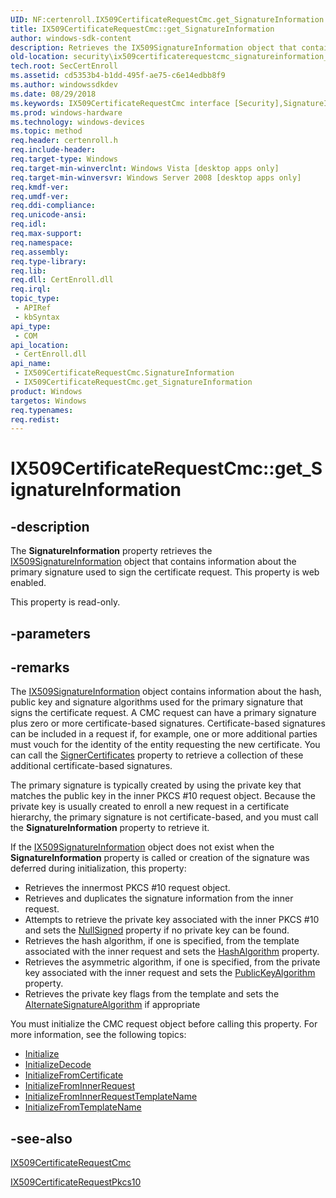 ```yaml
---
UID: NF:certenroll.IX509CertificateRequestCmc.get_SignatureInformation
title: IX509CertificateRequestCmc::get_SignatureInformation
author: windows-sdk-content
description: Retrieves the IX509SignatureInformation object that contains information about the primary signature used to sign the certificate request.
old-location: security\ix509certificaterequestcmc_signatureinformation_property.htm
tech.root: SecCertEnroll
ms.assetid: cd5353b4-b1dd-495f-ae75-c6e14edbb8f9
ms.author: windowssdkdev
ms.date: 08/29/2018
ms.keywords: IX509CertificateRequestCmc interface [Security],SignatureInformation property, IX509CertificateRequestCmc.SignatureInformation, IX509CertificateRequestCmc.get_SignatureInformation, IX509CertificateRequestCmc::SignatureInformation, IX509CertificateRequestCmc::get_SignatureInformation, SignatureInformation property [Security], SignatureInformation property [Security],IX509CertificateRequestCmc interface, certenroll/IX509CertificateRequestCmc::SignatureInformation, certenroll/IX509CertificateRequestCmc::get_SignatureInformation, get_SignatureInformation, security.ix509certificaterequestcmc_signatureinformation_property
ms.prod: windows-hardware
ms.technology: windows-devices
ms.topic: method
req.header: certenroll.h
req.include-header: 
req.target-type: Windows
req.target-min-winverclnt: Windows Vista [desktop apps only]
req.target-min-winversvr: Windows Server 2008 [desktop apps only]
req.kmdf-ver: 
req.umdf-ver: 
req.ddi-compliance: 
req.unicode-ansi: 
req.idl: 
req.max-support: 
req.namespace: 
req.assembly: 
req.type-library: 
req.lib: 
req.dll: CertEnroll.dll
req.irql: 
topic_type:
 - APIRef
 - kbSyntax
api_type:
 - COM
api_location:
 - CertEnroll.dll
api_name:
 - IX509CertificateRequestCmc.SignatureInformation
 - IX509CertificateRequestCmc.get_SignatureInformation
product: Windows
targetos: Windows
req.typenames: 
req.redist: 
---
```


# IX509CertificateRequestCmc::get_SignatureInformation


## -description


The <b>SignatureInformation</b> property retrieves the <a href="https://msdn.microsoft.com/en-us/library/Aa379050(v=VS.85).aspx">IX509SignatureInformation</a> object that contains information about the primary signature used to sign the certificate request. This property is web enabled.

This property is read-only.


## -parameters


## -remarks



The <a href="https://msdn.microsoft.com/en-us/library/Aa379050(v=VS.85).aspx">IX509SignatureInformation</a> object contains information about the hash, public key and signature algorithms used for the primary signature that signs the certificate request. A CMC request can have a primary signature plus zero or more certificate-based signatures. Certificate-based signatures can be included in a request if, for example, one or more additional parties must vouch for the identity of the entity requesting the new certificate. You can call the <a href="https://msdn.microsoft.com/en-us/library/Aa377486(v=VS.85).aspx">SignerCertificates</a> property to retrieve a collection of these additional certificate-based signatures.

The primary signature is typically created by using the private key that matches the public key in the inner PKCS #10 request object. Because the private key is usually created to enroll a new request in a certificate hierarchy, the primary signature is not certificate-based, and you must call the <b>SignatureInformation</b> property to retrieve it.

 If the <a href="https://msdn.microsoft.com/en-us/library/Aa379050(v=VS.85).aspx">IX509SignatureInformation</a> object does not exist when the <b>SignatureInformation</b> property is called or creation of the signature was deferred during initialization, this property:<ul>
<li>Retrieves the innermost PKCS #10 request object.</li>
<li>Retrieves and duplicates the signature information from the inner request.</li>
<li>Attempts to retrieve the private key associated with the inner PKCS #10 and sets the <a href="https://msdn.microsoft.com/en-us/library/Aa377283(v=VS.85).aspx">NullSigned</a> property if no private key can be found.</li>
<li>Retrieves the hash algorithm, if one is specified, from the template associated with the inner request and sets the <a href="https://msdn.microsoft.com/en-us/library/Aa379054(v=VS.85).aspx">HashAlgorithm</a> property.</li>
<li>Retrieves the asymmetric algorithm, if one is specified, from the private key associated with the inner request and sets the <a href="https://msdn.microsoft.com/en-us/library/Aa379059(v=VS.85).aspx">PublicKeyAlgorithm</a> property.</li>
<li>Retrieves the private key flags from the template and sets the <a href="https://msdn.microsoft.com/en-us/library/Aa965846(v=VS.85).aspx">AlternateSignatureAlgorithm</a> if appropriate </li>
</ul>


You must initialize the CMC request object before calling this property. For more information, see the following topics:<ul>
<li>
<a href="https://msdn.microsoft.com/en-us/library/Aa377669(v=VS.85).aspx">Initialize</a>
</li>
<li>
<a href="https://msdn.microsoft.com/en-us/library/Aa377610(v=VS.85).aspx">InitializeDecode</a>
</li>
<li>
<a href="https://msdn.microsoft.com/en-us/library/Aa377613(v=VS.85).aspx">InitializeFromCertificate</a>
</li>
<li>
<a href="https://msdn.microsoft.com/en-us/library/Aa377616(v=VS.85).aspx">InitializeFromInnerRequest</a>
</li>
<li>
<a href="https://msdn.microsoft.com/en-us/library/Aa377257(v=VS.85).aspx">InitializeFromInnerRequestTemplateName</a>
</li>
<li>
<a href="https://msdn.microsoft.com/en-us/library/Aa377622(v=VS.85).aspx">InitializeFromTemplateName</a>
</li>
</ul>





## -see-also




<a href="https://msdn.microsoft.com/en-us/library/Aa377133(v=VS.85).aspx">IX509CertificateRequestCmc</a>



<a href="https://msdn.microsoft.com/en-us/library/Aa377505(v=VS.85).aspx">IX509CertificateRequestPkcs10</a>
 

 

